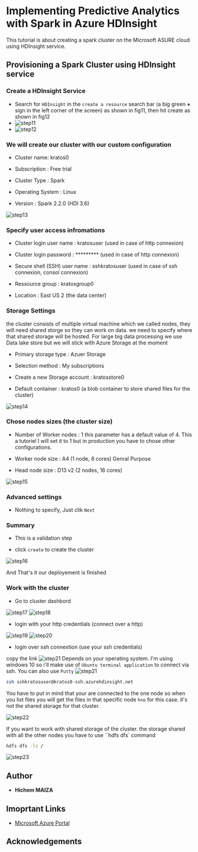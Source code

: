 # Implementing Predictive Analytics with Spark in Azure HDInsight

This tutorial is about creating a spark cluster on the Microsoft ASURE cloud using HDInsight service.

## Provisioning a Spark Cluster using HDInsight service

### Create a HDInsight Service

* Search for `HDInsight` in the `create a resource` search bar (a big green **+** sign in the left corner of the screen) as shown in fig11, then hit create as shown in fig12
* ![step11](img/step11.png)
* ![step12](img/step12.png)

### We will create our cluster with our custom configuration

* Cluster name: kratos0

* Subscription : Free trial

* Cluster Type : Spark

* Operating System : Linux

* Version : Spark 2.2.0 (HDI 3.6)

![step13](img/step13.png)

### Specify user access infromations

* Cluster login user name : kratosuser (used in case of http connexion)

* Cluster login password : ********* (used in case of http connexion)

* Secure shell (SSH) user name : sshkratosuser (used in case of ssh connexion, consol connexion)

* Ressource group : kratosgroup0

* Location : East US 2 (the data center)

### Storage Settings

the cluster consists of multiple virtual machine which we called nodes, they will need shared storge so they can work on data. we need to specify where that shared storage will be hosted. For large big data processing we use Data lake store but we will stick with Azure Storage at the moment

* Primary storage type : Azuer Storage

* Selection method : My subscriptions

* Create a new Storage account : kratosstore0

* Default container : kratos0 (a blob container to store shared files for the cluster)

![step14](img/step14.png)

### Chose nodes sizes (the cluster size)

* Number of Worker nodes : 1 this parameter has a default value of 4. This a tutoriel I will set it to 1 but in production you have to chose other configurations.

* Worker node size : A4 (1 node, 8 cores) Genral Purpose

* Head node size : D13 v2 (2 nodes, 16 cores)

![step15](img/step15.png)

### Advanced settings

* Nothing to specify, Just clik `Next`

### Summary

* This is a validation step

* click  `create` to create the cluster

![step16](img/step16.png)

And That's it our deployement is finished

### Work with the cluster

* Go to cluster dashbord

![step17](img/step17.png)
![step18](img/step18.png)

* login with your http credentials (connect over a http)

![step19](img/step19.png)
![step20](img/step20.png)

* login over ssh connextion (use your ssh credentials)

copy the link
![step21](img/step21.png)
Depends on your operating system. I'm using windows 10 so i'll make use of `Ubuntu terminal application` to connect via ssh. You can also use `Putty`
![step21](img/step21.png)

```sh
ssh sshkratosuser@kratos0-ssh.azurehdinsight.net
```

You have to put in mind that your are connected to the one node so when you list files you will get the files in that specific node `hno` for this case. it's not the shared storage for that cluster.

![step22](img/step22.png)

If you want to work with shared storage of the cluster. the storage shared with all the other nodes you have to use ``hdfs dfs` command

```sh
hdfs dfs -ls /
```

![step23](img/step23.png)

## Author

* **Hichem MAIZA**

## Imoprtant Links

* [Microsoft Azure Portal](www.portal.azure.com/)

## Acknowledgements
